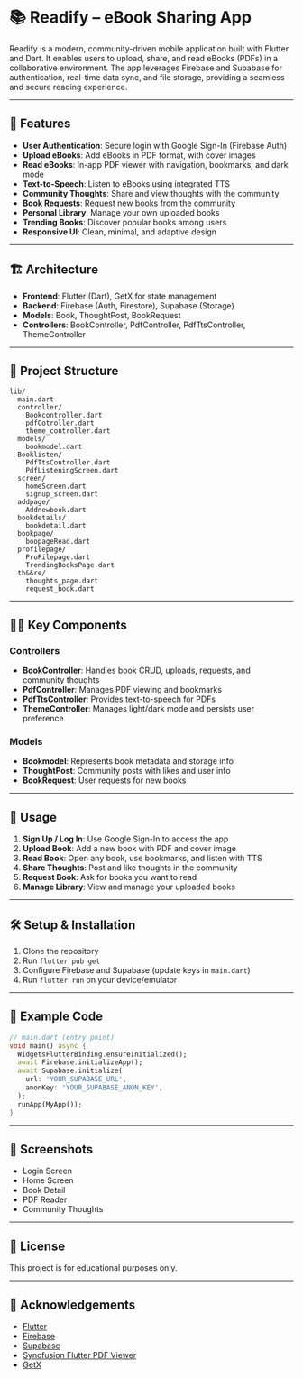 # 📚 Readify – eBook Sharing App

Readify is a modern, community-driven mobile application built with Flutter and Dart. It enables users to upload, share, and read eBooks (PDFs) in a collaborative environment. The app leverages Firebase and Supabase for authentication, real-time data sync, and file storage, providing a seamless and secure reading experience.

---

## 🚀 Features
- **User Authentication**: Secure login with Google Sign-In (Firebase Auth)
- **Upload eBooks**: Add eBooks in PDF format, with cover images
- **Read eBooks**: In-app PDF viewer with navigation, bookmarks, and dark mode
- **Text-to-Speech**: Listen to eBooks using integrated TTS
- **Community Thoughts**: Share and view thoughts with the community
- **Book Requests**: Request new books from the community
- **Personal Library**: Manage your own uploaded books
- **Trending Books**: Discover popular books among users
- **Responsive UI**: Clean, minimal, and adaptive design

---

## 🏗️ Architecture
- **Frontend**: Flutter (Dart), GetX for state management
- **Backend**: Firebase (Auth, Firestore), Supabase (Storage)
- **Models**: Book, ThoughtPost, BookRequest
- **Controllers**: BookController, PdfController, PdfTtsController, ThemeController

---

## 📂 Project Structure
```
lib/
  main.dart
  controller/
    Bookcontroller.dart
    pdfCotroller.dart
    theme_controller.dart
  models/
    bookmodel.dart
  Booklisten/
    PdfTtsController.dart
    PdfListeningScreen.dart
  screen/
    homeScreen.dart
    signup_screen.dart
  addpage/
    Addnewbook.dart
  bookdetails/
    bookdetail.dart
  bookpage/
    boopageRead.dart
  profilepage/
    ProFilepage.dart
    TrendingBooksPage.dart
  th&&re/
    thoughts_page.dart
    request_book.dart
```

---

## 🧑‍💻 Key Components

### Controllers
- **BookController**: Handles book CRUD, uploads, requests, and community thoughts
- **PdfController**: Manages PDF viewing and bookmarks
- **PdfTtsController**: Provides text-to-speech for PDFs
- **ThemeController**: Manages light/dark mode and persists user preference

### Models
- **Bookmodel**: Represents book metadata and storage info
- **ThoughtPost**: Community posts with likes and user info
- **BookRequest**: User requests for new books

---

## 📖 Usage
1. **Sign Up / Log In**: Use Google Sign-In to access the app
2. **Upload Book**: Add a new book with PDF and cover image
3. **Read Book**: Open any book, use bookmarks, and listen with TTS
4. **Share Thoughts**: Post and like thoughts in the community
5. **Request Book**: Ask for books you want to read
6. **Manage Library**: View and manage your uploaded books

---

## 🛠️ Setup & Installation
1. Clone the repository
2. Run `flutter pub get`
3. Configure Firebase and Supabase (update keys in `main.dart`)
4. Run `flutter run` on your device/emulator

---

## 📝 Example Code
```dart
// main.dart (entry point)
void main() async {
  WidgetsFlutterBinding.ensureInitialized();
  await Firebase.initializeApp();
  await Supabase.initialize(
    url: 'YOUR_SUPABASE_URL',
    anonKey: 'YOUR_SUPABASE_ANON_KEY',
  );
  runApp(MyApp());
}
```

---

## 📸 Screenshots
- Login Screen
- Home Screen
- Book Detail
- PDF Reader
- Community Thoughts

---

## 📄 License
This project is for educational purposes only.

---

## 🙏 Acknowledgements
- [Flutter](https://flutter.dev/)
- [Firebase](https://firebase.google.com/)
- [Supabase](https://supabase.com/)
- [Syncfusion Flutter PDF Viewer](https://pub.dev/packages/syncfusion_flutter_pdfviewer)
- [GetX](https://pub.dev/packages/get)
